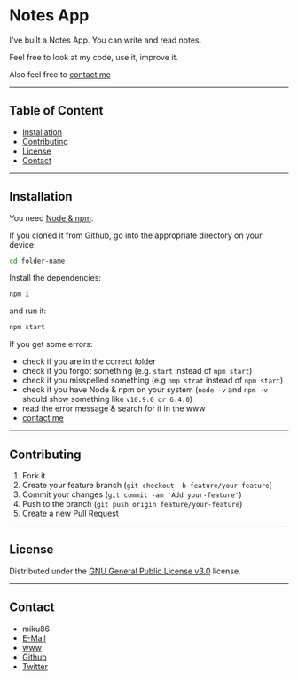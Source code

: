 # Notes App

I've built a Notes App.
You can write and read notes.

Feel free to look at my code, use it, improve it.

Also feel free to [contact me](#contact)

---

## Table of Content

- [Installation](#installation)
- [Contributing](#contributing)
- [License](#license)
- [Contact](#contact)

---

## Installation

You need [Node & npm](https://nodejs.org/en/download/package-manager/).

If you cloned it from Github,
go into the appropriate directory on your device:

```sh
cd folder-name
```

Install the dependencies:

```sh
npm i
```

and run it:

```sh
npm start
```

If you get some errors:

- check if you are in the correct folder
- check if you forgot something (e.g. `start` instead of `npm start`)
- check if you misspelled something (e.g `nmp strat` instead of `npm start`)
- check if you have Node & npm on your system (`node -v` and `npm -v` should show something like `v10.9.0 or 6.4.0`)
- read the error message & search for it in the www
- [contact me](#contact)

---

## Contributing

1. Fork it
2. Create your feature branch (`git checkout -b feature/your-feature`)
3. Commit your changes (`git commit -am 'Add your-feature'`)
4. Push to the branch (`git push origin feature/your-feature`)
5. Create a new Pull Request

---

## License

Distributed under the [GNU General Public License v3.0](https://choosealicense.com/licenses/gpl-3.0/) license.

---

## Contact

- miku86
- [E-Mail](mailto:hello@miku86.com)
- [www](https://miku86.com)
- [Github](https://github.com/miku86)
- [Twitter](https://twitter.com/miku86com)
